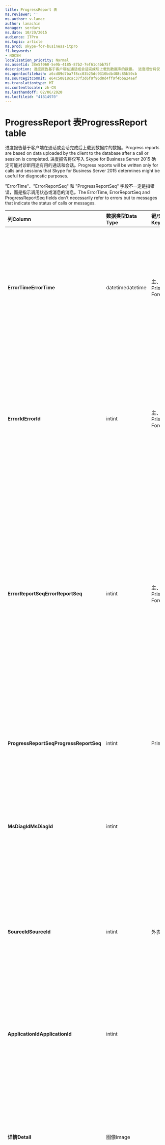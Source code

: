 ```yaml
---
title: ProgressReport 表
ms.reviewer: ''
ms.author: v-lanac
author: lanachin
manager: serdars
ms.date: 10/20/2015
audience: ITPro
ms.topic: article
ms.prod: skype-for-business-itpro
f1.keywords:
- NOCSH
localization_priority: Normal
ms.assetid: 38e5f060-5e9b-4185-87b2-7ef61c4bb75f
description: 进度报告基于客户端在通话或会话完成后上载到数据库的数据。 进度报告将仅写入 Skype for Business Server 2015 确定可能对诊断用途有用的通话和会话。
ms.openlocfilehash: a6cd89d7ba7f8cc03b25dc9310bdb408c85b50cb
ms.sourcegitcommit: e64c50818cac37f3d6f0f96d0d4ff0f4bba24aef
ms.translationtype: MT
ms.contentlocale: zh-CN
ms.lasthandoff: 02/06/2020
ms.locfileid: "41814970"
---
```

# <a name="progressreport-table"></a><span data-ttu-id="73c27-104">ProgressReport 表</span><span class="sxs-lookup"><span data-stu-id="73c27-104">ProgressReport table</span></span>
 
<span data-ttu-id="73c27-105">进度报告基于客户端在通话或会话完成后上载到数据库的数据。</span><span class="sxs-lookup"><span data-stu-id="73c27-105">Progress reports are based on data uploaded by the client to the database after a call or session is completed.</span></span> <span data-ttu-id="73c27-106">进度报告将仅写入 Skype for Business Server 2015 确定可能对诊断用途有用的通话和会话。</span><span class="sxs-lookup"><span data-stu-id="73c27-106">Progress reports will be written only for calls and sessions that Skype for Business Server 2015 determines might be useful for diagnostic purposes.</span></span>
  
<span data-ttu-id="73c27-107">"ErrorTime"、"ErrorReportSeq" 和 "ProgressReportSeq" 字段不一定是指错误，而是指示调用状态或消息的消息。</span><span class="sxs-lookup"><span data-stu-id="73c27-107">The ErrorTime, ErrorReportSeq and ProgressReportSeq fields don't necessarily refer to errors but to messages that indicate the status of calls or messages.</span></span>
  
|<span data-ttu-id="73c27-108">**列**</span><span class="sxs-lookup"><span data-stu-id="73c27-108">**Column**</span></span>|<span data-ttu-id="73c27-109">**数据类型**</span><span class="sxs-lookup"><span data-stu-id="73c27-109">**Data Type**</span></span>|<span data-ttu-id="73c27-110">**键/索引**</span><span class="sxs-lookup"><span data-stu-id="73c27-110">**Key/Index**</span></span>|<span data-ttu-id="73c27-111">**详细信息**</span><span class="sxs-lookup"><span data-stu-id="73c27-111">**Details**</span></span>|
|:-----|:-----|:-----|:-----|
|<span data-ttu-id="73c27-112">**ErrorTime**</span><span class="sxs-lookup"><span data-stu-id="73c27-112">**ErrorTime**</span></span> <br/> |<span data-ttu-id="73c27-113">datetime</span><span class="sxs-lookup"><span data-stu-id="73c27-113">datetime</span></span>  <br/> |<span data-ttu-id="73c27-114">主、外部</span><span class="sxs-lookup"><span data-stu-id="73c27-114">Primary, Foreign</span></span>  <br/> |<span data-ttu-id="73c27-115">包含此进度报表的 "进度错误" 报表的日期和时间。</span><span class="sxs-lookup"><span data-stu-id="73c27-115">Date and time of the progress error report that contains this progress report.</span></span> <span data-ttu-id="73c27-116">有关详细信息，请参阅[Skype For Business Server 2015 中的 ErrorReport 表](errorreport.md)。</span><span class="sxs-lookup"><span data-stu-id="73c27-116">See the [ErrorReport table in Skype for Business Server 2015](errorreport.md) for more information.</span></span> <br/> |
|<span data-ttu-id="73c27-117">**ErrorId**</span><span class="sxs-lookup"><span data-stu-id="73c27-117">**ErrorId**</span></span> <br/> |<span data-ttu-id="73c27-118">int</span><span class="sxs-lookup"><span data-stu-id="73c27-118">int</span></span>  <br/> |<span data-ttu-id="73c27-119">主、外部</span><span class="sxs-lookup"><span data-stu-id="73c27-119">Primary, Foreign</span></span>  <br/> |<span data-ttu-id="73c27-120">与 ErrorTime 和 ProgressReportSeq 结合使用的 ID 号，用于唯一标识进度报告。</span><span class="sxs-lookup"><span data-stu-id="73c27-120">ID number used in conjunction with ErrorTime, ProgressReportSeq to uniquely identify a progress report.</span></span> <span data-ttu-id="73c27-121">有关详细信息，请参阅[Skype For Business Server 2015 中的 ErrorReport 表](errorreport.md)。</span><span class="sxs-lookup"><span data-stu-id="73c27-121">See the [ErrorReport table in Skype for Business Server 2015](errorreport.md) for more information.</span></span> <br/> |
|<span data-ttu-id="73c27-122">**ErrorReportSeq**</span><span class="sxs-lookup"><span data-stu-id="73c27-122">**ErrorReportSeq**</span></span> <br/> |<span data-ttu-id="73c27-123">int</span><span class="sxs-lookup"><span data-stu-id="73c27-123">int</span></span>  <br/> |<span data-ttu-id="73c27-124">主、外部</span><span class="sxs-lookup"><span data-stu-id="73c27-124">Primary, Foreign</span></span>  <br/> |<span data-ttu-id="73c27-125">标识错误报告的 ID 号。</span><span class="sxs-lookup"><span data-stu-id="73c27-125">ID number that identifies the error report.</span></span> <span data-ttu-id="73c27-126">ErrorReporSeq 与 ErrorTime 结合使用，以唯一标识错误报告。</span><span class="sxs-lookup"><span data-stu-id="73c27-126">ErrorReporSeq is used in conjunction with ErrorTime to uniquely identify an error report.</span></span> <span data-ttu-id="73c27-127">有关详细信息，请参阅[Skype For Business Server 2015 中的 ErrorReport 表](errorreport.md)。</span><span class="sxs-lookup"><span data-stu-id="73c27-127">See the [ErrorReport table in Skype for Business Server 2015](errorreport.md) for more information</span></span> <br/> <span data-ttu-id="73c27-128">此字段是在 Microsoft Lync Server 2013 中引入的。</span><span class="sxs-lookup"><span data-stu-id="73c27-128">This field was introduced in Microsoft Lync Server 2013.</span></span>  <br/> |
|<span data-ttu-id="73c27-129">**ProgressReportSeq**</span><span class="sxs-lookup"><span data-stu-id="73c27-129">**ProgressReportSeq**</span></span> <br/> |<span data-ttu-id="73c27-130">int</span><span class="sxs-lookup"><span data-stu-id="73c27-130">int</span></span>  <br/> |<span data-ttu-id="73c27-131">Primary</span><span class="sxs-lookup"><span data-stu-id="73c27-131">Primary</span></span>  <br/> |<span data-ttu-id="73c27-132">标识进度报表的 ID 号。</span><span class="sxs-lookup"><span data-stu-id="73c27-132">ID number to identify the progress report.</span></span> <span data-ttu-id="73c27-133">与 ErrorTime 和 ErrorReportSeq 结合使用，以唯一标识进度报表。</span><span class="sxs-lookup"><span data-stu-id="73c27-133">Used in conjunction with ErrorTime and ErrorReportSeq to uniquely identify a progress report.</span></span>  <br/> |
|<span data-ttu-id="73c27-134">**MsDiagId**</span><span class="sxs-lookup"><span data-stu-id="73c27-134">**MsDiagId**</span></span> <br/> |<span data-ttu-id="73c27-135">int</span><span class="sxs-lookup"><span data-stu-id="73c27-135">int</span></span>  <br/> ||<span data-ttu-id="73c27-136">进度报表的诊断 ID。</span><span class="sxs-lookup"><span data-stu-id="73c27-136">Diagnostic ID of the progress report.</span></span>  <br/> <span data-ttu-id="73c27-137">此字段是在 Microsoft Lync Server 2013 中引入的。</span><span class="sxs-lookup"><span data-stu-id="73c27-137">This field was introduced in Microsoft Lync Server 2013.</span></span>  <br/> |
|<span data-ttu-id="73c27-138">**SourceId**</span><span class="sxs-lookup"><span data-stu-id="73c27-138">**SourceId**</span></span> <br/> |<span data-ttu-id="73c27-139">int</span><span class="sxs-lookup"><span data-stu-id="73c27-139">int</span></span>  <br/> |<span data-ttu-id="73c27-140">外表</span><span class="sxs-lookup"><span data-stu-id="73c27-140">Foreign</span></span>  <br/> |<span data-ttu-id="73c27-141">发送错误报告的服务器（如果报表是从服务器组件发送的）。</span><span class="sxs-lookup"><span data-stu-id="73c27-141">Server that sent the error report (if the report was sent from a server component).</span></span> <span data-ttu-id="73c27-142">有关详细信息，请参阅[服务器表](servers.md)。此字段是在 Microsoft Lync Server 2013 中引入的。</span><span class="sxs-lookup"><span data-stu-id="73c27-142">See the [Servers table](servers.md) for more information.This field was introduced in Microsoft Lync Server 2013.</span></span> <br/> |
|<span data-ttu-id="73c27-143">**ApplicationId**</span><span class="sxs-lookup"><span data-stu-id="73c27-143">**ApplicationId**</span></span> <br/> |<span data-ttu-id="73c27-144">int</span><span class="sxs-lookup"><span data-stu-id="73c27-144">int</span></span>  <br/> ||<span data-ttu-id="73c27-145">报表所针对的 Lync Server 进程。</span><span class="sxs-lookup"><span data-stu-id="73c27-145">The Lync Server process that the report is about.</span></span> <span data-ttu-id="73c27-146">有关详细信息，请参阅应用程序表。</span><span class="sxs-lookup"><span data-stu-id="73c27-146">See the Application Table for more information.</span></span>  <br/> |
|<span data-ttu-id="73c27-147">**详情**</span><span class="sxs-lookup"><span data-stu-id="73c27-147">**Detail**</span></span> <br/> |<span data-ttu-id="73c27-148">图像</span><span class="sxs-lookup"><span data-stu-id="73c27-148">image</span></span>  <br/> ||<span data-ttu-id="73c27-149">进度报告详细信息，以二进制格式存储以节省空间。此数据可以使用以下语法转换为文本格式：</span><span class="sxs-lookup"><span data-stu-id="73c27-149">Progress report details, stored in binary format to save space.This data can be converted to text format using this syntax:</span></span>  <br/> <span data-ttu-id="73c27-150">转换（cast （作为 varbinary （max）的详细信息）作为 varchar （max））</span><span class="sxs-lookup"><span data-stu-id="73c27-150">cast(cast(Detail as varbinary(max)) as varchar(max))</span></span>  <br/> |
|<span data-ttu-id="73c27-151">**TelemetryId**</span><span class="sxs-lookup"><span data-stu-id="73c27-151">**TelemetryId**</span></span> <br/> |<span data-ttu-id="73c27-152">标识符</span><span class="sxs-lookup"><span data-stu-id="73c27-152">uniqueIdentifier</span></span>  <br/> ||<span data-ttu-id="73c27-153">关联会议中涉及的不同组件的联接时间信息的唯一标识符。</span><span class="sxs-lookup"><span data-stu-id="73c27-153">Unique identifier that correlates join time information for the different components involved in a conference.</span></span>  <br/> <span data-ttu-id="73c27-154">此字段是在 Microsoft Lync Server 2013 中引入的。</span><span class="sxs-lookup"><span data-stu-id="73c27-154">This field was introduced in Microsoft Lync Server 2013.</span></span>  <br/> |
|<span data-ttu-id="73c27-155">**SessionSetupTime**</span><span class="sxs-lookup"><span data-stu-id="73c27-155">**SessionSetupTime**</span></span> <br/> |<span data-ttu-id="73c27-156">int</span><span class="sxs-lookup"><span data-stu-id="73c27-156">int</span></span>  <br/> ||<span data-ttu-id="73c27-157">特定组件加入会议的时间（以毫秒为单位）。</span><span class="sxs-lookup"><span data-stu-id="73c27-157">Time (in milliseconds) for a specific component to join a conference.</span></span>  <br/> <span data-ttu-id="73c27-158">此字段是在 Microsoft Lync Server 2013 中引入的。</span><span class="sxs-lookup"><span data-stu-id="73c27-158">This field was introduced in Microsoft Lync Server 2013.</span></span>  <br/> |
   

